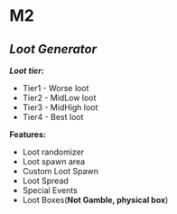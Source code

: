 # **M2** 
## ***Loot Generator***

***Loot tier:***

* Tier1 - Worse loot
* Tier2 - MidLow loot
* Tier3 - MidHigh loot 
* Tier4 - Best loot

**Features:**

* Loot randomizer
* Loot spawn area
* Custom Loot Spawn
* Loot Spread
* Special Events
* Loot Boxes(**Not Gamble, physical box**)
